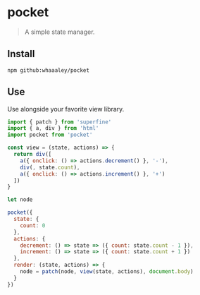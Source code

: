 
# pocket

> A simple state manager.

## Install

```
npm github:whaaaley/pocket
```

## Use

Use alongside your favorite view library.

```js
import { patch } from 'superfine'
import { a, div } from 'html'
import pocket from 'pocket'

const view = (state, actions) => {
  return div([
    a({ onclick: () => actions.decrement() }, '-'),
    div(, state.count),
    a({ onclick: () => actions.increment() }, '+')
  ])
}

let node

pocket({
  state: {
    count: 0
  },
  actions: {
    decrement: () => state => ({ count: state.count - 1 }),
    increment: () => state => ({ count: state.count + 1 })
  },
  render: (state, actions) => {
    node = patch(node, view(state, actions), document.body)
  }
})
```
